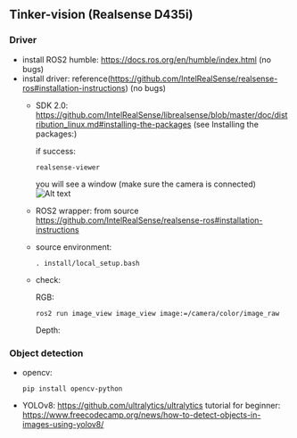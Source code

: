 ## Tinker-vision (Realsense D435i)
### Driver
- install ROS2 humble: https://docs.ros.org/en/humble/index.html (no bugs)
- install driver: reference(https://github.com/IntelRealSense/realsense-ros#installation-instructions) (no bugs)
    - SDK 2.0: https://github.com/IntelRealSense/librealsense/blob/master/doc/distribution_linux.md#installing-the-packages (see Installing the packages:)
        
        if success:
        ~~~
        realsense-viewer
        ~~~
        you will see a window (make sure the camera is connected)
        ![Alt text](image.png)

    - ROS2 wrapper: from source https://github.com/IntelRealSense/realsense-ros#installation-instructions
    - source environment: 
        ~~~
        . install/local_setup.bash
        ~~~
    - check:

        RGB: 
        ~~~
        ros2 run image_view image_view image:=/camera/color/image_raw
        ~~~
        Depth:

### Object detection
- opencv: 
    ~~~ 
    pip install opencv-python 
    ~~~
- YOLOv8: https://github.com/ultralytics/ultralytics
    tutorial for beginner: https://www.freecodecamp.org/news/how-to-detect-objects-in-images-using-yolov8/
